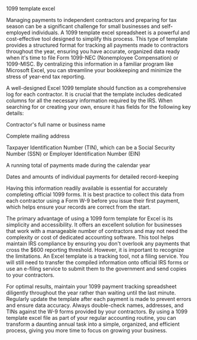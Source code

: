 1099 template excel


Managing payments to independent contractors and preparing for tax season can be a significant challenge for small businesses and self-employed individuals. A 1099 template excel spreadsheet is a powerful and cost-effective tool designed to simplify this process. This type of template provides a structured format for tracking all payments made to contractors throughout the year, ensuring you have accurate, organized data ready when it's time to file Form 1099-NEC (Nonemployee Compensation) or 1099-MISC. By centralizing this information in a familiar program like Microsoft Excel, you can streamline your bookkeeping and minimize the stress of year-end tax reporting.



A well-designed Excel 1099 template should function as a comprehensive log for each contractor. It is crucial that the template includes dedicated columns for all the necessary information required by the IRS. When searching for or creating your own, ensure it has fields for the following key details:




Contractor's full name or business name


Complete mailing address


Taxpayer Identification Number (TIN), which can be a Social Security Number (SSN) or Employer Identification Number (EIN)


A running total of payments made during the calendar year


Dates and amounts of individual payments for detailed record-keeping




Having this information readily available is essential for accurately completing official 1099 forms. It is best practice to collect this data from each contractor using a Form W-9 before you issue their first payment, which helps ensure your records are correct from the start.



The primary advantage of using a 1099 form template for Excel is its simplicity and accessibility. It offers an excellent solution for businesses that work with a manageable number of contractors and may not need the complexity or cost of dedicated accounting software. This tool helps maintain IRS compliance by ensuring you don't overlook any payments that cross the $600 reporting threshold. However, it is important to recognize the limitations. An Excel template is a tracking tool, not a filing service. You will still need to transfer the compiled information onto official IRS forms or use an e-filing service to submit them to the government and send copies to your contractors.



For optimal results, maintain your 1099 payment tracking spreadsheet diligently throughout the year rather than waiting until the last minute. Regularly update the template after each payment is made to prevent errors and ensure data accuracy. Always double-check names, addresses, and TINs against the W-9 forms provided by your contractors. By using a 1099 template excel file as part of your regular accounting routine, you can transform a daunting annual task into a simple, organized, and efficient process, giving you more time to focus on growing your business.
